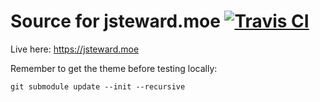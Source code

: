 # Source for jsteward.moe [![Travis CI](https://travis-ci.org/xubin990510/jsteward.moe.svg?branch=master)](https://travis-ci.org/xubin990510/jsteward.moe)

Live here: https://jsteward.moe 

Remember to get the theme before testing locally:

    git submodule update --init --recursive

